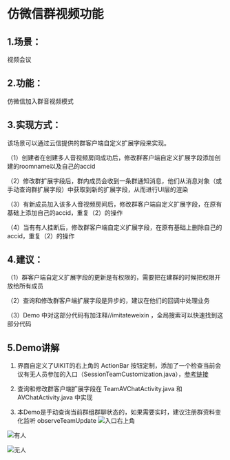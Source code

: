 # 仿微信群视频功能
## 1.**场景**：
视频会议

## 2.**功能**：
仿微信加入群音视频模式

## 3.**实现方式**：
该场景可以通过云信提供的群客户端自定义扩展字段来实现。

（1）创建者在创建多人音视频房间成功后，修改群客户端自定义扩展字段添加创建的roomname以及自己的accid

（2）修改群扩展字段后，群内成员会收到一条群通知消息，他们从消息对象（或手动查询群扩展字段）中获取到新的扩展字段，从而进行UI层的渲染

（3）有新成员加入该多人音视频房间后，修改群客户端自定义扩展字段，在原有基础上添加自己的accid，重复（2）的操作

（4）当有有人挂断后，修改群客户端自定义扩展字段，在原有基础上删除自己的accid，重复（2）的操作

## 4.**建议**：
（1）群客户端自定义扩展字段的更新是有权限的，需要把在建群的时候把权限开放给所有成员

（2）查询和修改群客户端扩展字段是异步的，建议在他们的回调中处理业务

（3）Demo 中对这部分代码有加注释//imitateweixin ，全局搜索可以快速找到这部分代码

## 5.**Demo讲解**
1. 界面自定义了UIKIT的右上角的 ActionBar 按钮定制，添加了一个检查当前会议有无人员参加的入口（SessionTeamCustomization.java），[参考链接](https://github.com/netease-im/NIM_Android_UIKit/blob/master/documents/%E5%AE%9A%E5%88%B6%E8%81%8A%E5%A4%A9%E7%AA%97%E5%8F%A3.md#actionbar-%E5%8F%B3%E4%BE%A7%E6%8C%89%E9%92%AE%E5%AE%9A%E5%88%B6)
2. 查询和修改群客户端扩展字段在 TeamAVChatActivity.java 和 AVChatActivity.java 中实现

3. 本Demo是手动查询当前群组群聊状态的，如果需要实时，建议注册群资料变化监听 observeTeamUpdate
![入口右上角](https://s2.ax1x.com/2020/03/08/3vBPJK.png)

![有人](https://i.loli.net/2020/03/08/lUCMEPofhxVL2T6.png)

![无人](https://i.loli.net/2020/03/08/WDF4CNlHQMjocYK.png)

